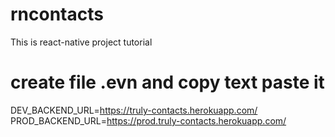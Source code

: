 # rncontacts
This is react-native project tutorial

# create file .evn and copy text paste it
DEV_BACKEND_URL=https://truly-contacts.herokuapp.com/
PROD_BACKEND_URL=https://prod.truly-contacts.herokuapp.com/
